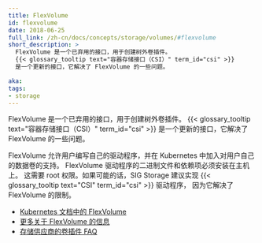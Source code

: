 ```yaml
---
title: FlexVolume
id: flexvolume
date: 2018-06-25
full_link: /zh-cn/docs/concepts/storage/volumes/#flexvolume
short_description: >
  FlexVolume 是一个已弃用的接口，用于创建树外卷插件。
  {{< glossary_tooltip text="容器存储接口（CSI）" term_id="csi" >}}
  是一个更新的接口，它解决了 FlexVolume 的一些问题。

aka: 
tags:
- storage 
---
```


FlexVolume 是一个已弃用的接口，用于创建树外卷插件。
{{< glossary_tooltip text="容器存储接口（CSI）" term_id="csi" >}}
是一个更新的接口，它解决了 FlexVolume 的一些问题。


FlexVolume 允许用户编写自己的驱动程序，并在 Kubernetes 中加入对用户自己的数据卷的支持。
FlexVolume 驱动程序的二进制文件和依赖项必须安装在主机上。
这需要 root 权限。如果可能的话，SIG Storage 建议实现
{{< glossary_tooltip text="CSI" term_id="csi" >}} 驱动程序，
因为它解决了 FlexVolume 的限制。

* [Kubernetes 文档中的 FlexVolume](/zh-cn/docs/concepts/storage/volumes/#flexvolume)
* [更多关于 FlexVolume 的信息](https://github.com/kubernetes/community/blob/master/contributors/devel/sig-storage/flexvolume.md)
* [存储供应商的卷插件 FAQ](https://github.com/kubernetes/community/blob/master/sig-storage/volume-plugin-faq.md)
